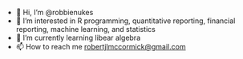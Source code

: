 - 👋 Hi, I’m @robbienukes
- 👀 I’m interested in R programming, quantitative reporting, financial reporting, machine learning, and statistics
- 🌱 I’m currently learning libear algebra
- 📫 How to reach me robertjlmccormick@gmail.com

<!---
robbienukes/robbienukes is a ✨ special ✨ repository because its `README.md` (this file) appears on your GitHub profile.
You can click the Preview link to take a look at your changes.
--->
